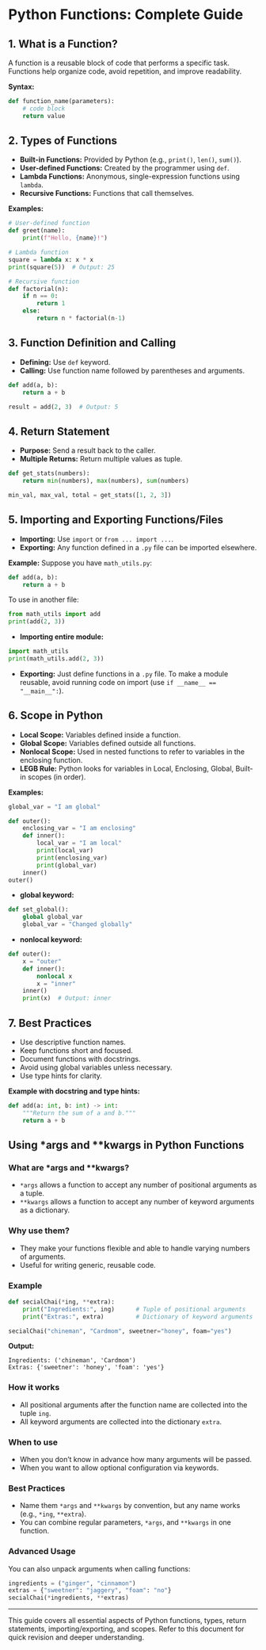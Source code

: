 # Python Functions: Complete Guide

## 1. What is a Function?
A function is a reusable block of code that performs a specific task. Functions help organize code, avoid repetition, and improve readability.

**Syntax:**
```python
def function_name(parameters):
    # code block
    return value
```

## 2. Types of Functions
- **Built-in Functions:** Provided by Python (e.g., `print()`, `len()`, `sum()`).
- **User-defined Functions:** Created by the programmer using `def`.
- **Lambda Functions:** Anonymous, single-expression functions using `lambda`.
- **Recursive Functions:** Functions that call themselves.

**Examples:**
```python
# User-defined function
def greet(name):
    print(f"Hello, {name}!")

# Lambda function
square = lambda x: x * x
print(square(5))  # Output: 25

# Recursive function
def factorial(n):
    if n == 0:
        return 1
    else:
        return n * factorial(n-1)
```

## 3. Function Definition and Calling
- **Defining:** Use `def` keyword.
- **Calling:** Use function name followed by parentheses and arguments.

```python
def add(a, b):
    return a + b

result = add(2, 3)  # Output: 5
```

## 4. Return Statement
- **Purpose:** Send a result back to the caller.
- **Multiple Returns:** Return multiple values as tuple.

```python
def get_stats(numbers):
    return min(numbers), max(numbers), sum(numbers)

min_val, max_val, total = get_stats([1, 2, 3])
```

## 5. Importing and Exporting Functions/Files
- **Importing:** Use `import` or `from ... import ...`.
- **Exporting:** Any function defined in a `.py` file can be imported elsewhere.

**Example:**
Suppose you have `math_utils.py`:
```python
def add(a, b):
    return a + b
```
To use in another file:
```python
from math_utils import add
print(add(2, 3))
```

- **Importing entire module:**
```python
import math_utils
print(math_utils.add(2, 3))
```

- **Exporting:** Just define functions in a `.py` file. To make a module reusable, avoid running code on import (use `if __name__ == "__main__":`).

## 6. Scope in Python
- **Local Scope:** Variables defined inside a function.
- **Global Scope:** Variables defined outside all functions.
- **Nonlocal Scope:** Used in nested functions to refer to variables in the enclosing function.
- **LEGB Rule:** Python looks for variables in Local, Enclosing, Global, Built-in scopes (in order).

**Examples:**
```python
global_var = "I am global"

def outer():
    enclosing_var = "I am enclosing"
    def inner():
        local_var = "I am local"
        print(local_var)
        print(enclosing_var)
        print(global_var)
    inner()
outer()
```

- **global keyword:**
```python
def set_global():
    global global_var
    global_var = "Changed globally"
```

- **nonlocal keyword:**
```python
def outer():
    x = "outer"
    def inner():
        nonlocal x
        x = "inner"
    inner()
    print(x)  # Output: inner
```

## 7. Best Practices
- Use descriptive function names.
- Keep functions short and focused.
- Document functions with docstrings.
- Avoid using global variables unless necessary.
- Use type hints for clarity.

**Example with docstring and type hints:**
```python
def add(a: int, b: int) -> int:
    """Return the sum of a and b."""
    return a + b
```

## Using *args and **kwargs in Python Functions

### What are *args and **kwargs?
- `*args` allows a function to accept any number of positional arguments as a tuple.
- `**kwargs` allows a function to accept any number of keyword arguments as a dictionary.

### Why use them?
- They make your functions flexible and able to handle varying numbers of arguments.
- Useful for writing generic, reusable code.

### Example
```python
def secialChai(*ing, **extra):
    print("Ingredients:", ing)      # Tuple of positional arguments
    print("Extras:", extra)         # Dictionary of keyword arguments

secialChai("chineman", "Cardmom", sweetner="honey", foam="yes")
```
**Output:**
```
Ingredients: ('chineman', 'Cardmom')
Extras: {'sweetner': 'honey', 'foam': 'yes'}
```

### How it works
- All positional arguments after the function name are collected into the tuple `ing`.
- All keyword arguments are collected into the dictionary `extra`.

### When to use
- When you don’t know in advance how many arguments will be passed.
- When you want to allow optional configuration via keywords.

### Best Practices
- Name them `*args` and `**kwargs` by convention, but any name works (e.g., `*ing`, `**extra`).
- You can combine regular parameters, `*args`, and `**kwargs` in one function.

### Advanced Usage
You can also unpack arguments when calling functions:
```python
ingredients = ("ginger", "cinnamon")
extras = {"sweetner": "jaggery", "foam": "no"}
secialChai(*ingredients, **extras)
```

---

This guide covers all essential aspects of Python functions, types, return statements, importing/exporting, and scopes. Refer to this document for quick revision and deeper understanding.
